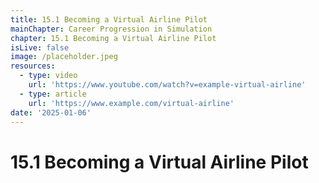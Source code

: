 ```yaml
---
title: 15.1 Becoming a Virtual Airline Pilot
mainChapter: Career Progression in Simulation
chapter: 15.1 Becoming a Virtual Airline Pilot
isLive: false
image: /placeholder.jpeg
resources:
  - type: video
    url: 'https://www.youtube.com/watch?v=example-virtual-airline'
  - type: article
    url: 'https://www.example.com/virtual-airline'
date: '2025-01-06'
---
```


# 15.1 Becoming a Virtual Airline Pilot
